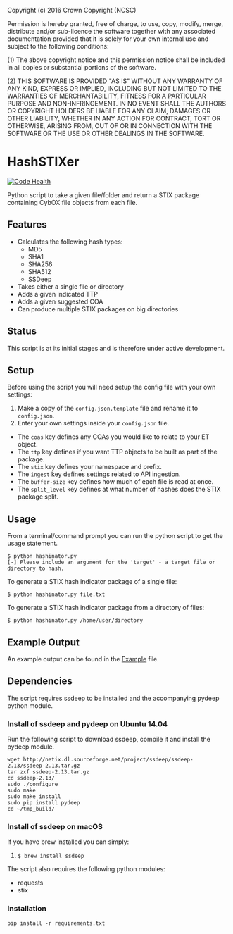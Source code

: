 Copyright (c) 2016 Crown Copyright (NCSC)

Permission is hereby granted, free of charge, to use, copy, modify, merge, distribute and/or sub-licence the software together with any associated documentation provided that it is solely for your own internal use and subject to the following conditions:

(1) The above copyright notice and this permission notice shall be included in all copies or substantial portions of the software.

(2) THIS SOFTWARE IS PROVIDED "AS IS" WITHOUT ANY WARRANTY OF ANY KIND, EXPRESS OR IMPLIED, INCLUDING BUT NOT LIMITED TO THE WARRANTIES OF MERCHANTABILITY, FITNESS FOR A PARTICULAR PURPOSE AND NON-INFRINGEMENT. IN NO EVENT SHALL THE AUTHORS OR COPYRIGHT HOLDERS BE LIABLE FOR ANY CLAIM, DAMAGES OR OTHER LIABILITY, WHETHER IN ANY ACTION FOR CONTRACT, TORT OR OTHERWISE, ARISING FROM, OUT OF OR IN CONNECTION WITH THE SOFTWARE OR THE USE OR OTHER DEALINGS IN THE SOFTWARE.

# HashSTIXer
[![Code Health](https://landscape.io/github/ncscuk/HashSTIXer/master/landscape.svg?style=flat)](https://landscape.io/github/ncscuk/HashSTIXer/master)

Python script to take a given file/folder and return a STIX package containing CybOX file objects from each file.


## Features
- Calculates the following hash types:
  - MD5
  - SHA1
  - SHA256
  - SHA512
  - SSDeep
- Takes either a single file or directory
- Adds a given indicated TTP
- Adds a given suggested COA
- Can produce multiple STIX packages on big directories


## Status
This script is at its initial stages and is therefore under active development.


## Setup
Before using the script you will need setup the config file with your own settings:

1. Make a copy of the `config.json.template` file and rename it to `config.json`.
2. Enter your own settings inside your `config.json` file.
  * The `coas` key defines any COAs you would like to relate to your ET object.
  * The `ttp` key defines if you want TTP objects to be built as part of the package.
  * The `stix` key defines your namespace and prefix.
  * The `ingest` key defines settings related to API ingestion.
  * The `buffer-size` key defines how much of each file is read at once.
  * The `split_level` key defines at what number of hashes does the STIX package split.


## Usage
From a terminal/command prompt you can run the python script to get the usage statement.
```
$ python hashinator.py
[-] Please include an argument for the 'target' - a target file or directory to hash.
```

To generate a STIX hash indicator package of a single file:

```
$ python hashinator.py file.txt
```

To generate a STIX hash indicator package from a directory of files:

```
$ python hashinator.py /home/user/directory
```

## Example Output
An example output can be found in the [Example](Example-Package-8cb568f6-4744-4aae-b213-0cae2b0cbd82.xml) file.


## Dependencies
The script requires ssdeep to be installed and the accompanying pydeep python module.

### Install of ssdeep and pydeep on Ubuntu 14.04
Run the following script to download ssdeep, compile it and install the pydeep module.

```
wget http://netix.dl.sourceforge.net/project/ssdeep/ssdeep-2.13/ssdeep-2.13.tar.gz
tar zxf ssdeep-2.13.tar.gz
cd ssdeep-2.13/
sudo ./configure
sudo make
sudo make install
sudo pip install pydeep
cd ~/tmp_build/
```

### Install of ssdeep on macOS
If you have brew installed you can simply:

1. ``` $ brew install ssdeep ```

The script also requires the following python modules:

- requests
- stix

### Installation

```
pip install -r requirements.txt
```
